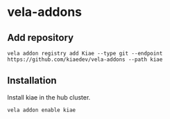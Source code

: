 # vela-addons

## Add repository

```shell
vela addon registry add Kiae --type git --endpoint https://github.com/kiaedev/vela-addons --path kiae
```

## Installation

Install kiae in the hub cluster.

```shell
vela addon enable kiae
```